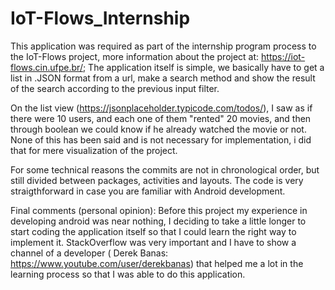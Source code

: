 # IoT-Flows_Internship

This application was required as part of the internship program process to the IoT-Flows project, more information about the project at: https://iot-flows.cin.ufpe.br/; The application itself is simple, we basically have to get a list in .JSON format from a url, make a search method and show the result of the search according to the previous input filter.

On the list view (https://jsonplaceholder.typicode.com/todos/), I saw as if there were 10 users, and each one of them "rented" 20 movies, and then through boolean we could know if he already watched the movie or not. None of this has been said and is not necessary for implementation, i did that for mere visualization of the project.

For some technical reasons the commits are not in chronological order, but still divided between packages, activities and layouts. The code is very straigthforward in case you are familiar with Android development.

Final comments (personal opinion): Before this project my experience in developing android was near nothing, I deciding to take a little longer to start coding the application itself so that I could learn the right way to implement it. StackOverflow was very important and I have to show a channel of a developer ( Derek Banas: https://www.youtube.com/user/derekbanas) that helped me a lot in the learning process so that I was able to do this application.

